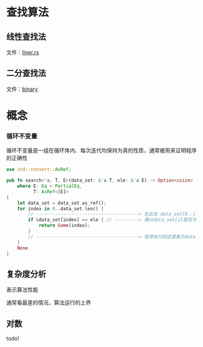 # 查找算法

## 线性查找法

文件：[liner.rs](liner.rs)

## 二分查找法

文件：[binary](binary.rs)

# 概念
### 循环不变量

循环不变量是一组在循环体内、每次迭代均保持为真的性质，通常被用来证明程序的正确性

```rust
use std::convert::AsRef;

pub fn search<'a, T, E>(data_set: &'a T, ele: &'a E) -> Option<usize>
    where E: Eq + PartialEq,
          T: AsRef<[E]>
{
    let data_set = data_set.as_ref();
    for index in 0..data_set.len() {
        // --------------------------------------> 在此处 data_set[0..i-1]/data_set[0..i)中没有找到目标(每一轮循环开始时都满足这样的条件：这就是循环不变变量)
        if &data_set[index] == ele { // ---------> 确认data_set[i]是否为目标，循环体来维持循环不变量
            return Some(index); 
        }
        // --------------------------------------> 程序执行到这里表示data_set[i]不是目标 => 确定data_set[0..index]中没有找到目标
    } 
    None
}
```

## 复杂度分析

表示算法性能

通常看最差的情况，算法运行的上界

## 对数
todo!